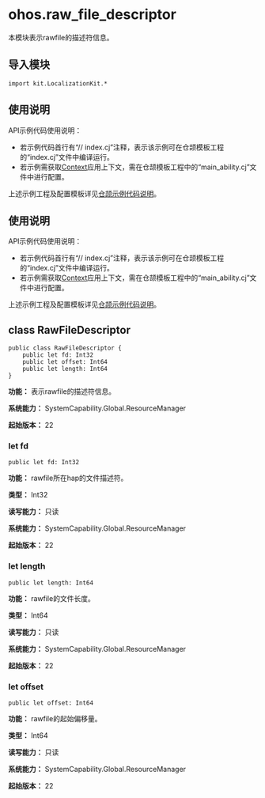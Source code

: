 # ohos.raw_file_descriptor

本模块表示rawfile的描述符信息。

## 导入模块

```cangjie
import kit.LocalizationKit.*
```

## 使用说明

API示例代码使用说明：

- 若示例代码首行有“// index.cj”注释，表示该示例可在仓颉模板工程的“index.cj”文件中编译运行。
- 若示例需获取[Context](../AbilityKit/cj-apis-app-ability-ui_ability.md#class-context)应用上下文，需在仓颉模板工程中的“main_ability.cj”文件中进行配置。

上述示例工程及配置模板详见[仓颉示例代码说明](../../cj-development-intro.md#仓颉示例代码说明)。

## 使用说明

API示例代码使用说明：

- 若示例代码首行有“// index.cj”注释，表示该示例可在仓颉模板工程的“index.cj”文件中编译运行。
- 若示例需获取[Context](../AbilityKit/cj-apis-app-ability-ui_ability.md#class-context)应用上下文，需在仓颉模板工程中的“main_ability.cj”文件中进行配置。

上述示例工程及配置模板详见[仓颉示例代码说明](../../cj-development-intro.md#仓颉示例代码说明)。

## class RawFileDescriptor

```cangjie
public class RawFileDescriptor {
    public let fd: Int32
    public let offset: Int64
    public let length: Int64
}
```

**功能：** 表示rawfile的描述符信息。

**系统能力：** SystemCapability.Global.ResourceManager

**起始版本：** 22

### let fd

```cangjie
public let fd: Int32
```

**功能：** rawfile所在hap的文件描述符。

**类型：** Int32

**读写能力：** 只读

**系统能力：** SystemCapability.Global.ResourceManager

**起始版本：** 22

### let length

```cangjie
public let length: Int64
```

**功能：** rawfile的文件长度。

**类型：** Int64

**读写能力：** 只读

**系统能力：** SystemCapability.Global.ResourceManager

**起始版本：** 22

### let offset

```cangjie
public let offset: Int64
```

**功能：** rawfile的起始偏移量。

**类型：** Int64

**读写能力：** 只读

**系统能力：** SystemCapability.Global.ResourceManager

**起始版本：** 22
